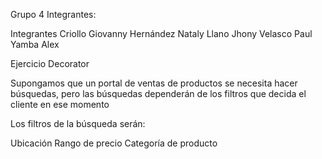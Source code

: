 Grupo 4
Integrantes:

Integrantes 
Criollo Giovanny
Hernández Nataly
Llano Jhony
Velasco Paul
Yamba Alex

Ejercicio Decorator

Supongamos que un portal de ventas de productos se necesita hacer búsquedas, pero las búsquedas
dependerán de los filtros que decida el cliente en ese momento

Los filtros de la búsqueda serán:

Ubicación
Rango de precio
Categoría de producto
